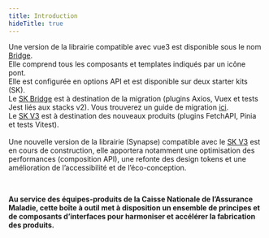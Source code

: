 ```yaml
---
title: Introduction
hideTitle: true
---
```


<doc-home-page-header class="mb-8 md-sm-14"></doc-home-page-header>

<doc-alert-bridge>

Une version de la librairie compatible avec vue3 est disponible sous le nom <a href="https://www.npmjs.com/package/@cnamts/synapse-bridge" target="_blank">Bridge</a>.<br/>Elle comprend tous les composants et templates indiqués par un icône pont.<br/>Elle est configurée en options API et est disponible sur deux starter kits (SK).<br/>
Le <a href="https://gitlab.cnqd.cnamts.fr/human/developpement/SKVB_X" target="_blank">SK Bridge</a> est à destination de la migration (plugins Axios, Vuex et tests Jest liés aux stacks v2). Vous trouverez un guide de migration <a href="/migration-bridge">ici</a>.<br/>Le <a href="https://gitlab.cnqd.cnamts.fr/human/developpement/SKV3_X" target="_blank">SK V3</a> est à destination des nouveaux produits (plugins FetchAPI, Pinia et tests Vitest).<br/><br/>
Une nouvelle version de la librairie (Synapse) compatible avec le <a href="https://gitlab.cnqd.cnamts.fr/human/developpement/SKV3_X" target="_blank">SK V3</a> est en cours de construction, elle apportera notamment une optimisation des performances (composition API), une refonte des design tokens et une amélioration de l’accessibilité et de l’éco-conception.

</doc-alert-bridge>

<br/>

**Au service des équipes-produits de la Caisse Nationale de l’Assurance Maladie, cette boîte à outil met à disposition un ensemble de principes et de composants d’interfaces pour harmoniser et accélérer la fabrication des produits.**

<doc-home-page-list class="mt-2 mt-md-6 mb-6 mb-md-10"></doc-home-page-list>
